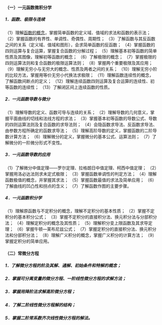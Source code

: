 #### （一）一元函数微积分学
##### 1．函数、极限与连续
（1）理解[函数的概念](函数的概念)，掌握简单函数的定义域、值域的求法和函数的表示法；（2）掌握函数的有界性、单调性、奇偶性、周期性；
（3）了解函数与其反函数之间的关系（定义域、值域和图形），会求简单函数的反函数；
（4）掌握函数的四则运算与复合运算，掌握复合函数的分解过程；
（5）理解基本初等函数的简单性质及其图像，理解初等函数的概念；
（6）了解极限的概念；
（7）掌握极限的四则运算法则和复合函数的极限运算法则；
（8）掌握两个重要极限及其应用；
（9）理解无穷小与无穷大的概念、性质及两者之间的关系；
（10）理解无穷小阶的比较方法，掌握用等价无穷小代换法求极限；
（11）理解函数连续性的概念，了解函数间断点的定义；
（12）理解连续函数四则运算及复合运算的连续性、初等函数的连续性；
（13）了解闭区间上连续函数的性质。
##### 2．一元函数导数与微分
（1）理解导数的定义、函数可导与连续的关系；
（2）理解导数的几何意义，掌握平面曲线的切线和法线方程的求法；
（3）掌握基本初等函数的导数公式、导数的四则运算法则及复合函数的求导法则；
（4）会隐函数求导法、反函数求导法、由参数方程所确定的函数求导法；
（5）理解高阶导数的定义，掌握函数的二阶导数计算方法；
（6）理解微分的定义，掌握微分的基本公式、运算法则；
（7）了解微分的一阶微分形式不变性。
##### 3．一元函数导数的应用
（1）了解微分中值定理——罗尔定理、拉格朗日中值定理、柯西中值定理；
（2）掌握用洛必达法则求未定式极限；
（3）掌握函数单调性的判定方法；
（4）理解函数极值的概念，并掌握其求法；
（5）掌握函数最值的求法及简单应用；
（6）了解曲线的凹凸性和拐点的含义；
（7）了解函数作图的主要步骤。
##### 4．一元函数积分学
（1）理解原函数与不定积分的概念，理解不定积分的基本性质；
（2）掌握不定积分的基本积分公式；
（3）掌握不定积分的直接积分法、换元积分法与分部积分法；
（4）理解定积分的概念及其性质；
（5）理解积分变上限函数及其求导定理；
（6）掌握牛顿—莱布尼兹公式；
（7）掌握定积分的直接积分法、换元积分法和分部积分法；
（8）理解广义积分的概念，掌握广义积分的计算方法；
（9）掌握定积分的简单应用。
#### （二）常微分方程
##### 1．了解微分方程的阶及其解、通解、初始条件和特解的概念；
##### 2．掌握可分离变量的微分方程、一阶线性微分方程的求解方法；
##### 3．掌握用降阶法求解高阶微分方程；
##### 4．了解二阶线性微分方程解的结构；
##### 5．掌握二阶常系数齐次线性微分方程的解法。